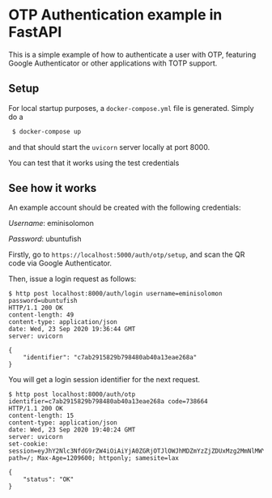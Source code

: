 # OTP Authentication example in FastAPI

This is a simple example of how to authenticate a user with OTP,
featuring Google Authenticator or other applications with TOTP support.

## Setup

For local startup purposes, a `docker-compose.yml` file is generated.
Simply do a

```bash
 $ docker-compose up
```

and that should start the `uvicorn` server locally at port 8000.

You can test that it works using the test credentials

## See how it works

An example account should be created with the following credentials:

*Username*: eminisolomon

*Password*: ubuntufish

Firstly, go to `https://localhost:5000/auth/otp/setup`, and scan the QR code via Google Authenticator.

Then, issue a login request as follows:

```shell
$ http post localhost:8000/auth/login username=eminisolomon password=ubuntufish 
HTTP/1.1 200 OK
content-length: 49
content-type: application/json
date: Wed, 23 Sep 2020 19:36:44 GMT
server: uvicorn

{
    "identifier": "c7ab2915829b798480ab40a13eae268a"
}

```

You will get a login session identifier for the next request.

```shell
$ http post localhost:8000/auth/otp identifier=c7ab2915829b798480ab40a13eae268a code=738664
HTTP/1.1 200 OK
content-length: 15
content-type: application/json
date: Wed, 23 Sep 2020 19:40:24 GMT
server: uvicorn
set-cookie: session=eyJhY2Nlc3NfdG9rZW4iOiAiYjA0ZGRjOTJlOWJhMDZmYzZjZDUxMzg2MmNlMWY4MjEifQ==.X2ukqA.GWIVzY2nL46xfvKASbcLNpaHRxQ; path=/; Max-Age=1209600; httponly; samesite=lax

{
    "status": "OK"
}

```
